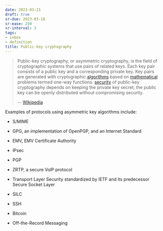 ```yaml
---
date: 2023-03-21
draft: true
sr-due: 2023-03-16
sr-ease: 250
sr-interval: 3
tags:
- inbox
- definition
title: Public-key cryptography
---
```


> Public-key cryptography, or asymmetric cryptography, is the field of
> cryptographic systems that use pairs of related keys. Each key pair consists
> of a public key and a corresponding private key. Key pairs are generated with
> cryptographic [algorithms](./algorithm.md) based on
> [mathematical](./mathematics.md) problems termed one-way functions.
> [security](./computer%20security.md) of public-key cryptography depends
> on keeping the private key secret; the public key can be openly distributed
> without compromising security.
>
> -- [Wikipedia](https://en.wikipedia.org/wiki/Public-key_cryptography)

Examples of protocols using asymmetric key algorithms include:


- S/MIME
- GPG, an implementation of OpenPGP, and an Internet Standard
- EMV, EMV Certificate Authority
- IPsec
- PGP
- ZRTP, a secure VoIP protocol
- Transport Layer Security standardized by IETF and its predecessor Secure
  Socket Layer

- SILC
- SSH
- Bitcoin
- Off-the-Record Messaging